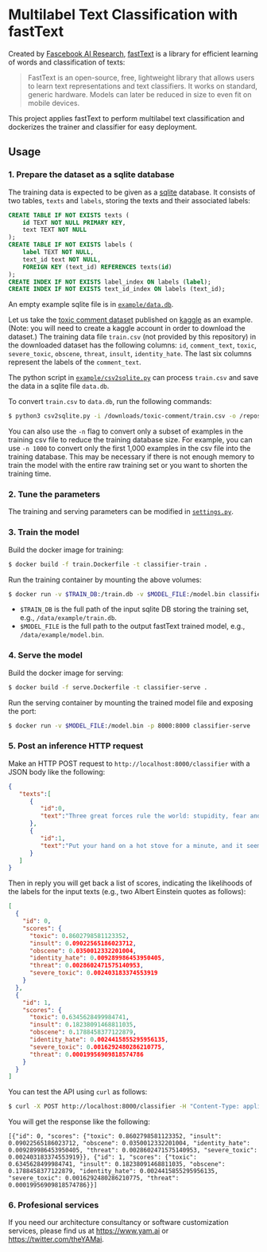 # Multilabel Text Classification with fastText

Created by [Fascebook AI Research](https://research.fb.com/category/facebook-ai-research/), [fastText](https://fasttext.cc/) is a library for efficient learning of words and classification of texts:
> FastText is an open-source, free, lightweight library that allows users to learn text representations and text classifiers. It works on standard, generic hardware. Models can later be reduced in size to even fit on mobile devices.

This project applies fastText to perform multilabel text classification and dockerizes the trainer and classifier for easy deployment.

## Usage

### 1. Prepare the dataset as a sqlite database
The training data is expected to be given as a [sqlite](https://www.sqlite.org/index.html) database. It consists of two tables, `texts` and `labels`, storing the texts and their associated labels:
```SQL
CREATE TABLE IF NOT EXISTS texts (
    id TEXT NOT NULL PRIMARY KEY,
    text TEXT NOT NULL
);
CREATE TABLE IF NOT EXISTS labels (
    label TEXT NOT NULL,
    text_id text NOT NULL,
    FOREIGN KEY (text_id) REFERENCES texts(id)
);
CREATE INDEX IF NOT EXISTS label_index ON labels (label);
CREATE INDEX IF NOT EXISTS text_id_index ON labels (text_id);
```

An empty example sqlite file is in [`example/data.db`](https://github.com/yam-ai/fasttext-multilabel-classifier/blob/master/example/data.db).

Let us take the [toxic comment dataset](https://www.kaggle.com/c/jigsaw-toxic-comment-classification-challenge/data) published on [kaggle](https://www.kaggle.com/) as an example. (Note: you will need to create a kaggle account in order to download the dataset.) The training data file `train.csv` (not provided by this repository) in the downloaded dataset has the following columns: `id`, `comment_text`, `toxic`, `severe_toxic`, `obscene`, `threat`, `insult`, `identity_hate`. The last six columns represent the labels of the `comment_text`.

The python script in [`example/csv2sqlite.py`](https://github.com/yam-ai/fasttext-multilabel-classifier/blob/master/example/csv2sqlite.py) can process `train.csv` and save the data in a sqlite file `data.db`.

To convert `train.csv` to `data.db`, run the following commands:
```sh
$ python3 csv2sqlite.py -i /downloads/toxic-comment/train.csv -o /repos/bert-multilabel-classifier/example/data.db
```
You can also use the `-n` flag to convert only a subset of examples in the training csv file to reduce the training database size. For example, you can use `-n 1000` to convert only the first 1,000 examples in the csv file into the training database. This may be necessary if there is not enough memory to train the model with the entire raw training set or you want to shorten the training time.

### 2. Tune the parameters
The training and serving parameters can be modified in [`settings.py`](https://github.com/yam-ai/fasttext-multilabel-classifier/blob/master/settings.py).

### 3. Train the model
Build the docker image for training:
```sh
$ docker build -f train.Dockerfile -t classifier-train .
```  

Run the training container by mounting the above volumes:
```sh
$ docker run -v $TRAIN_DB:/train.db -v $MODEL_FILE:/model.bin classifier-train
```

* `$TRAIN_DB` is the full path of the input sqlite DB storing the training set, e.g., `/data/example/train.db`.
* `$MODEL_FILE` is the full path to the output fastText trained model, e.g., `/data/example/model.bin`.

### 4. Serve the model
Build the docker image for serving:
```sh
$ docker build -f serve.Dockerfile -t classifier-serve .
```

Run the serving container by mounting the trained model file and exposing the port:
```sh
$ docker run -v $MODEL_FILE:/model.bin -p 8000:8000 classifier-serve
```

### 5. Post an inference HTTP request

Make an HTTP POST request to `http://localhost:8000/classifier` with a JSON body like the following:
```json
{ 
   "texts":[ 
      { 
         "id":0,
         "text":"Three great forces rule the world: stupidity, fear and greed."
      },
      { 
         "id":1,
         "text":"Put your hand on a hot stove for a minute, and it seems like an hour. Sit with a pretty girl for an hour, and it seems like a minute. That's relativity."
      }
   ]
}
```
Then in reply you will get back a list of scores, indicating the likelihoods of the labels for the input texts (e.g., two Albert Einstein quotes as follows):
```json
[
  {
    "id": 0,
    "scores": {
      "toxic": 0.8602798581123352,
      "insult": 0.09022565186023712,
      "obscene": 0.0350012332201004,
      "identity_hate": 0.009289986453950405,
      "threat": 0.0028602471575140953,
      "severe_toxic": 0.002403183374553919
    }
  },
  {
    "id": 1,
    "scores": {
      "toxic": 0.6345628499984741,
      "insult": 0.18238091468811035,
      "obscene": 0.1788458377122879,
      "identity_hate": 0.0024415855295956135,
      "severe_toxic": 0.0016292480286210775,
      "threat": 0.00019956909818574786
    }
  }
]
```

You can test the API using `curl` as follows:

```sh
$ curl -X POST http://localhost:8000/classifier -H "Content-Type: application/json" -d $'{"texts":[{"id":0,"text":"Three great forces rule the world: stupidity, fear and greed."},{"id":1,"text":"Put your hand on a hot stove for a minute, and it seems like an hour. Sit with a pretty girl for an hour, and it seems like a minute. That\'s relativity."}]}'
```

You will get the response like the following:

```
[{"id": 0, "scores": {"toxic": 0.8602798581123352, "insult": 0.09022565186023712, "obscene": 0.0350012332201004, "identity_hate": 0.009289986453950405, "threat": 0.0028602471575140953, "severe_toxic": 0.002403183374553919}}, {"id": 1, "scores": {"toxic": 0.6345628499984741, "insult": 0.18238091468811035, "obscene": 0.1788458377122879, "identity_hate": 0.0024415855295956135, "severe_toxic": 0.0016292480286210775, "threat": 0.00019956909818574786}}]
```
### 6. Profesional services

If you need our architecture consultancy or software customization services, please find us at https://www.yam.ai or https://twitter.com/theYAMai.